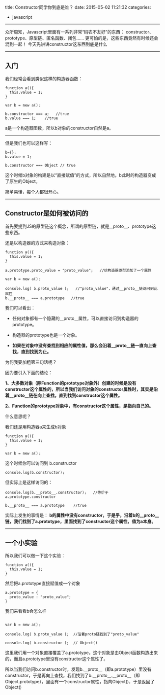 title: Constructor同学你到底是谁？
date: 2015-05-02 11:21:32
categories:
- javascript
------
众所周知，Javascript里面有一系列非常“码农不友好”的东西：
constructor、prototype、原型链、匿名函数、闭包……
更可怕的是，这些东西竟然有时候还会混到一起！
今天先讲讲constructor这东西到底是什么

<!-- more -->
----------
## 入门 ##

我们经常会看到类似这样的构造器函数：
```
function a(){
  this.value = 1;
}

var b = new a();

b.constructor === a;   //true
b.value === 1;    //true
```
a是一个构造器函数，所以b对象的constructor自然是a。


----------


但是我们也可以这样写：

```
b={};
b.value = 1;

b.constructor === Object // true
```
这个时候b对象的构建是以“直接赋值”的方式，所以自然地，b此时的构造器变成了原生的Object。

简单易懂，每个人都很开心。


----------

## Constructor是如何被访问的 ##

首先要提到JS的原型链这个概念，所谓的原型链，就是\_\_proto\_\_、prototype这些东西。

还是以构造器的方式来构造对象：
```
function a(){
  this.value = 1;
}

a.prototype.proto_value = "proto_value";   //给构造器原型添加了一个属性

var b = new a();

console.log( b.proto_value );   //"proto_value"，通过__proto__链访问到此属性
b.__proto__ === a.prototype   //true
```
我们可以看出：

 - 任何对象都有一个隐藏的\_\_proto\_\_属性，可以直接访问到构造器的prototype。
 
 
 - 构造器的prototype也是一个对象。
 - **如果在对象中没有查找到相应的属性值，那么会沿着\_\_proto\_\_链一直向上查找，直到找到为止。**

为何我要加粗第三句话呢？

因为要引入下面的结论：

**1、大多数对象（除Function的prototype对象外）创建的时候是没有constructor这个属性的，所以当我们访问对象的constructor属性时，其实是沿着\_\_proto\_\_链在向上查找，直到找到constructor这个属性。**

**2、Function的prototype对象中，有constructor这个属性，是指向自己的。**

什么意思呢？

我们还是用构造器a来生成b对象
```
function a(){
  this.value = 1;
}

var b = new a();
```
这个时候你可以访问到 b.constructor

```
console.log(b.constructor);
```
但实际上是这样访问的：

```
console.log(b.__proto__.constructor);   //等价于 a.prototype.constructor

b.__proto__ === a.prototype    //true
```
实际上发生的事情是：
**b的属性中没有constructor，于是乎，沿着b的\_\_proto\_\_链，我们找到了a.prototype，里面找到了constructor这个属性，值为a本身。**


----------
## 一个小实验 ##

所以我们可以做一下这个实验：

```
function a(){
  this.value = 1;
}
```
然后把a.prototype直接赋值成一个对象
```
a.prototype = {
  proto_value : "proto_value";
}
```
我们来看看b会怎么样
```

var b = new a();

console.log( b.proto_value );  //沿着proto链找到了"proto_value"

console.log( b.constructor );  // Object()
```
这里我们用一个对象直接覆盖了a.prototype，这个对象是由Object函数构造出来的，而且a.prototype里没有constructor这个属性了。

所以当我们访问b.constructor时，发现b.\_\_proto\_\_（即a.prototype）里没有constructor，于是再向上查找，我们找到了b.\_\_proto\_\_.\_\_proto\_\_（即Object.prototype），里面有一个constructor属性，指向Object()，于是返回了Object()
